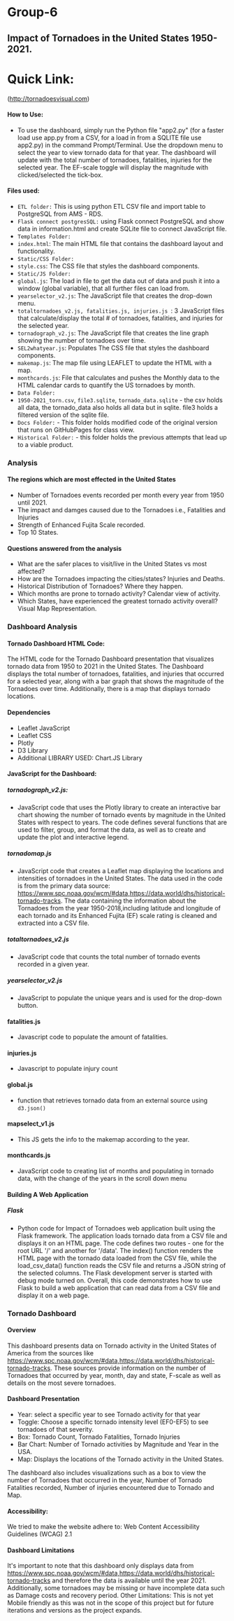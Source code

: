 # Group-6
## Impact of Tornadoes in the United States 1950-2021.

# Quick Link:
(http://tornadoesvisual.com)

#### How to Use:
- To use the dashboard, simply run the Python file "app2.py" (for a faster load use app.py from a CSV, for a load in from a SQLITE file use app2.py) in the command Prompt/Terminal. Use the dropdown menu to select the year to view tornado data for that year. The dashboard will update with the total number of tornadoes, fatalities, injuries for the selected year. The EF-scale toggle will display the magnitude with clicked/selected the tick-box.

#### Files used:
-   `ETL folder:` This is using python ETL CSV file and import table to PostgreSQL from AMS - RDS. 
-   `Flask connect postgresSQL:` using Flask connect PostgreSQL and show data in information.html and create SQLite file to connect JavaScript file.
-   `Templates Folder:`
-   `index.html`: The main HTML file that contains the dashboard layout and functionality.
-   `Static/CSS Folder:`
-   `style.css`: The CSS file that styles the dashboard components.
-   `Static/JS Folder:`
-   `global.js`: The load in file to get the data out of data and push it into a window (global variable), that all further files can load from.
-   `yearselector_v2.js`: The JavaScript file that creates the drop-down menu.
-   `totaltornadoes_v2.js, fatalities.js, injuries.js `: 3 JavaScript files that calculate/display the total # of tornadoes, fatalities, and injuries for the selected year.
-   `tornadograph_v2.js`: The JavaScript file that creates the line graph showing the number of tornadoes over time.
-   `SEL2whatyear.js`: Populates The CSS file that styles the dashboard components.
-   `makemap.js`: The map file using LEAFLET to update the HTML with a map.
-   `monthcards.js`: File that calculates and pushes the Monthly data to the HTML calendar cards to quantify the US tornadoes by month.
-   `Data Folder:`
-   `1950-2021_torn.csv`, `file3.sqlite`, `tornado_data.sqlite` - the csv holds all data, the tornado_data also holds all data but in sqlite. file3 holds a filtered version of the sqlite file.
-   `Docs Folder:` - This folder holds modified code of the original version that runs on GitHubPages for class view.
-   `Historical Folder:` - this folder holds the previous attempts that lead up to a viable product.

### Analysis 

#### The regions which are most effected in the United States
- Number of Tornadoes events recorded per month every year from 1950 until 2021.
- The impact and damges caused due to the Tornadoes i.e., Fatalities and Injuries
- Strength of Enhanced Fujita Scale recorded.
- Top 10 States.

#### Questions answered from the analysis
- What are the safer places to visit/live in the United States vs most affected?
- How are the Tornadoes impacting the cities/states? Injuries and Deaths.
- Historical Distribution of Tornadoes? Where they happen.
- Which months are prone to tornado activity? Calendar view of activity.
- Which States, have experienced the greatest tornado activity overall? Visual Map Representation.

### Dashboard Analysis
#### Tornado Dashboard HTML Code:
The HTML code for the Tornado Dashboard presentation that visualizes tornado data from 1950 to 2021 in the United States. The Dashboard displays the total number of tornadoes, fatalities, and injuries that occurred for a selected year, along with a bar graph that shows the magnitude of the Tornadoes over time. Additionally, there is a map that displays tornado locations.

#### Dependencies
-   Leaflet JavaScript
-   Leaflet CSS
-   Plotly
-   D3 Library
-   Additional LIBRARY USED: Chart.JS Library

#### JavaScript for the Dashboard:
##### tornadograph_v2.js:
- JavaScript code that uses the Plotly library to create an interactive bar chart showing the number of tornado events by magnitude in the United States with respect to years. The code defines several functions that are used to filter, group, and format the data, as well as to create and update the plot and interactive legend.

##### tornadomap.js
- JavaScript code that creates a Leaflet map displaying the locations and intensities of tornadoes in the United States. The data used in the code is from the primary data source: https://www.spc.noaa.gov/wcm/#data,https://data.world/dhs/historical-tornado-tracks. The data containing the information about the Tornadoes from the year 1950-2018,including latitude and longitude of each tornado and its Enhanced Fujita (EF) scale rating is cleaned and extracted into a CSV file.

##### totaltornadoes_v2.js
- JavaScript code that counts the total number of tornado events recorded in a given year.

##### yearselector_v2.js
- JavaScript to populate the unique years and is used for the drop-down button.

#### fatalities.js
- Javascript code to populate the amount of fatalities.

#### injuries.js
- Javascript to populate injury count

#### global.js
- function that retrieves tornado data from an external source using `d3.json()`

#### mapselect_v1.js
- This JS gets the info to the makemap according to the year.

#### monthcards.js 
- JavaScript code to creating list of months and populating in tornado data, with the change of the years in the scroll down menu  

#### Building A Web Application 
##### Flask 
- Python code for Impact of Tornadoes web application built using the Flask framework. The application loads tornado data from a CSV file and displays it on an HTML page. The code defines two routes - one for the root URL '/' and another for '/data'. The index() function renders the HTML page with the tornado data loaded from the CSV file, while the load_csv_data() function reads the CSV file and returns a JSON string of the selected columns. The Flask development server is started with debug mode turned on. Overall, this code demonstrates how to use Flask to build a web application that can read data from a CSV file and display it on a web page.

### Tornado Dashboard
#### Overview 
This dashboard presents data on Tornado activity in the United States of America from the sources like https://www.spc.noaa.gov/wcm/#data,https://data.world/dhs/historical-tornado-tracks. These sources provide information on the number of Tornadoes that occurred by year, month, day and state, F-scale as well as details on the most severe tornadoes.

#### Dashboard Presentation 
-   Year: select a specific year to see Tornado activity for that year
-   Toggle: Choose a specific tornado intensity level (EF0-EF5) to see tornadoes of that severity.
-   Box: Tornado Count, Tornado Fatalities, Tornado Injuries
-   Bar Chart: Number of Tornado activities by Magnitude and Year in the USA.
-   Map: Displays the locations of the Tornado activity in the United States.

The dashboard also includes visualizations such as a box to view the number of Tornadoes that occurred in the year, Number of Tornado Fatalities recorded, Number of injuries encountered due to Tornado and Map.

#### Accessibility:
We tried to make the website adhere to: Web Content Accessibility Guidelines (WCAG) 2.1

#### Dashboard Limitations 
It's important to note that this dashboard only displays data from https://www.spc.noaa.gov/wcm/#data,https://data.world/dhs/historical-tornado-tracks and therefore the data is available until the year 2021. Additionally, some tornadoes may be missing or have incomplete data such as Damage costs and recovery period.
Other Limitations: This is not yet Mobile friendly as this was not in the scope of this project but for future iterations and versions as the project expands.